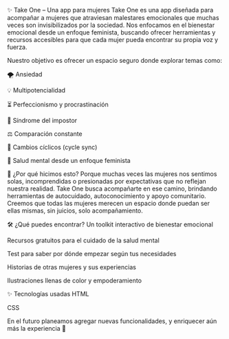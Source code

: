 ✨ Take One – Una app para mujeres
Take One es una app diseñada para acompañar a mujeres que atraviesan malestares emocionales que muchas veces son invisibilizados por la sociedad. Nos enfocamos en el bienestar emocional desde un enfoque feminista, buscando ofrecer herramientas y recursos accesibles para que cada mujer pueda encontrar su propia voz y fuerza.

Nuestro objetivo es ofrecer un espacio seguro donde explorar temas como:

🌪️ Ansiedad

💡 Multipotencialidad

⏳ Perfeccionismo y procrastinación

🫣 Síndrome del impostor

⚖️ Comparación constante

🔁 Cambios cíclicos (cycle sync)

💜 Salud mental desde un enfoque feminista

💭 ¿Por qué hicimos esto?
Porque muchas veces las mujeres nos sentimos solas, incomprendidas o presionadas por expectativas que no reflejan nuestra realidad. Take One busca acompañarte en ese camino, brindando herramientas de autocuidado, autoconocimiento y apoyo comunitario. Creemos que todas las mujeres merecen un espacio donde puedan ser ellas mismas, sin juicios, solo acompañamiento.

🛠️ ¿Qué puedes encontrar?
Un toolkit interactivo de bienestar emocional

Recursos gratuitos para el cuidado de la salud mental

Test para saber por dónde empezar según tus necesidades

Historias de otras mujeres y sus experiencias

Ilustraciones llenas de color y empoderamiento

✨ Tecnologías usadas
HTML

CSS

En el futuro planeamos agregar nuevas funcionalidades, y enriquecer aún más la experiencia 🌱
